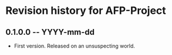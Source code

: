# Revision history for AFP-Project

## 0.1.0.0 -- YYYY-mm-dd

* First version. Released on an unsuspecting world.
